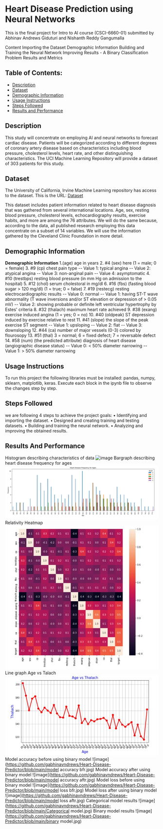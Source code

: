 # Heart Disease Prediction using Neural Networks
This is the final project for Intro to AI course (CSCI-6660-01) submitted by Abhinav Andrews Giduturi and Nishanth Reddy Gangumalla


Content
Importing the Dataset
Demographic Information
Building and Training the Neural Network
Improving Results - A Binary Classification Problem
Results and Metrics

## Table of Contents:
+ [Description](#Description) </br>
+ [Dataset](#Dataset) </br>
+ [Demographic Information](#demographic_information) </br>
+ [Usage Instructions](#Usage_Instructions) </br>
+ [Steps Followed](#Steps_Followed) </br>
+ [Results and Performance](#results) </br>

## <a name="Description"></a> Description
This study will concentrate on employing AI and neural networks to forecast cardiac disease. Patients will be categorized according to different degrees of coronary artery disease based on characteristics including blood pressure, cholesterol levels, heart rate, and other distinguishing characteristics. The UCI Machine Learning Repository will provide a dataset of 303 patients for this study.

## <a name="Dataset"></a> Dataset
The University of California, Irvine Machine Learning repository has access to the dataset. This is the URL:
[Dataset](http://archive.ics.uci.edu/ml/machine-learning-databases/heart-disease/processed.cleveland.data)

This dataset includes patient information related to heart disease diagnosis that was gathered from several international locations. Age, sex, resting blood pressure, cholesterol levels, echocardiography results, exercise habits, and more are among the 76 attributes. We will do the same because, according to the data, all published research employing this data concentrate on a subset of 14 variables. We will use the information gathered by the Cleveland Clinic Foundation in more detail.

## <a name="demographic_information"></a> Demographic Information
**Demographic Information**
1.(age) age in years
2. #4 (sex) here (1 = male; 0 = female)
3. #9 (cp) chest pain type
    -- Value 1: typical angina
    -- Value 2: atypical angina
    -- Value 3: non-anginal pain
    -- Value 4: asymptomatic
4. #10 (trestbps) resting blood pressure (in mm Hg on admission to the hospital)
5. #12 (chol) serum cholestoral in mg/dl
6. #16 (fbs) (fasting blood sugar > 120 mg/dl) (1 = true; 0 = false)
7. #19 (restecg) resting electrocardiographic results
    -- Value 0: normal
    -- Value 1: having ST-T wave abnormality (T wave inversions and/or ST elevation or depression of > 0.05 mV)
    -- Value 2: showing probable or definite left ventricular hypertrophy by Estes' criteria
8. #32 (thalach) maximum heart rate achieved
9. #38 (exang) exercise induced angina (1 = yes; 0 = no)
10. #40 (oldpeak) ST depression induced by exercise relative to rest
11. #41 (slope) the slope of the peak exercise ST segment
    -- Value 1: upsloping
    -- Value 2: flat
    -- Value 3: downsloping
12. #44 (ca) number of major vessels (0-3) colored by flourosopy
13. #51 (thal) 3 = normal; 6 = fixed defect; 7 = reversable defect
14. #58 (num) (the predicted attribute)  diagnosis of heart disease (angiographic disease status)
    -- Value 0: < 50% diameter narrowing
    -- Value 1: > 50% diameter narrowing

## <a name="Usage_Instructions"></a> Usage Instructions
To run this project the following libraries must be installed: pandas, numpy, sklearn, matplotlib, keras.
Execute each block in the ipynb file to observe the changes step by step.

## <a name="Steps_Followed"></a> Steps Followed
we are following 4 steps to achieve the project goals:
•	Identifying and importing the dataset.
•	Designed and creating training and testing datasets.
•	Building and training the neural network.
•	Analyzing and improving the obtained results.

## <a name="Results"></a> Results And Performance

Histogram describing characteristics of data
![image](https://github.com/gabhinavndrews/Heart-Disease-Predictor/blob/main/histogram.jpg)
Bargraph describing heart disease frequency for ages
![image](https://github.com/gabhinavndrews/Heart-Disease-Predictor/blob/main/bargraph.jpg)
Relativity Heatmap
![image](https://github.com/gabhinavndrews/Heart-Disease-Predictor/blob/main/heatmap.jpg)
Line graph Age vs Talach
![image](https://github.com/gabhinavndrews/Heart-Disease-Predictor/blob/main/graph.jpg)
Model accuracy before using binary model
![image](https://github.com/gabhinavndrews/Heart-Disease-Predictor/blob/main/model accuracy bfr.jpg)
Model accuracy after using binary model
![image](https://github.com/gabhinavndrews/Heart-Disease-Predictor/blob/main/model accuracy aftr.jpg)
Model loss before using binary model
![image](https://github.com/gabhinavndrews/Heart-Disease-Predictor/blob/main/model loss bfr.jpg)
Model loss after using binary model
![image](https://github.com/gabhinavndrews/Heart-Disease-Predictor/blob/main/model loss aftr.jpg)
Categorical model results
![image](https://github.com/gabhinavndrews/Heart-Disease-Predictor/blob/main/Categorical model.jpg)
Binary model results
![image](https://github.com/gabhinavndrews/Heart-Disease-Predictor/blob/main/binary model.jpg)
